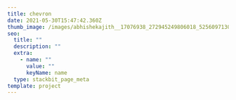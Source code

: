 ```yaml
---
title: chevron
date: 2021-05-30T15:47:42.360Z
thumb_image: /images/abhishekajith__17076938_272945249806018_5256097130493247488_n.jpg
seo:
  title: ""
  description: ""
  extra:
    - name: ""
      value: ""
      keyName: name
  type: stackbit_page_meta
template: project
---
```

